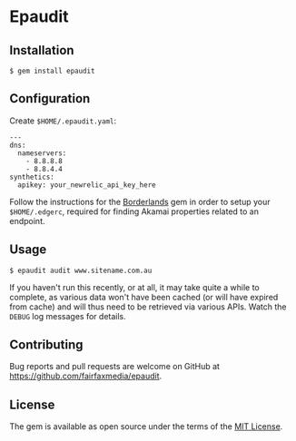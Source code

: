 # Epaudit

## Installation

    $ gem install epaudit

## Configuration

Create `$HOME/.epaudit.yaml`:

    ---
    dns:
      nameservers:
        - 8.8.8.8
        - 8.8.4.4
    synthetics:
      apikey: your_newrelic_api_key_here

Follow the instructions for the [Borderlands](https://github.com/fairfaxmedia/borderlands)
gem in order to setup your `$HOME/.edgerc`, required for finding Akamai properties related
to an endpoint.

## Usage

    $ epaudit audit www.sitename.com.au

If you haven't run this recently, or at all, it may take quite a while
to complete, as various data won't have been cached (or will have
expired from cache) and will thus need to be retrieved via various APIs.
Watch the `DEBUG` log messages for details.

## Contributing

Bug reports and pull requests are welcome on GitHub at
https://github.com/fairfaxmedia/epaudit.

## License

The gem is available as open source under the terms of the [MIT
License](http://opensource.org/licenses/MIT).

